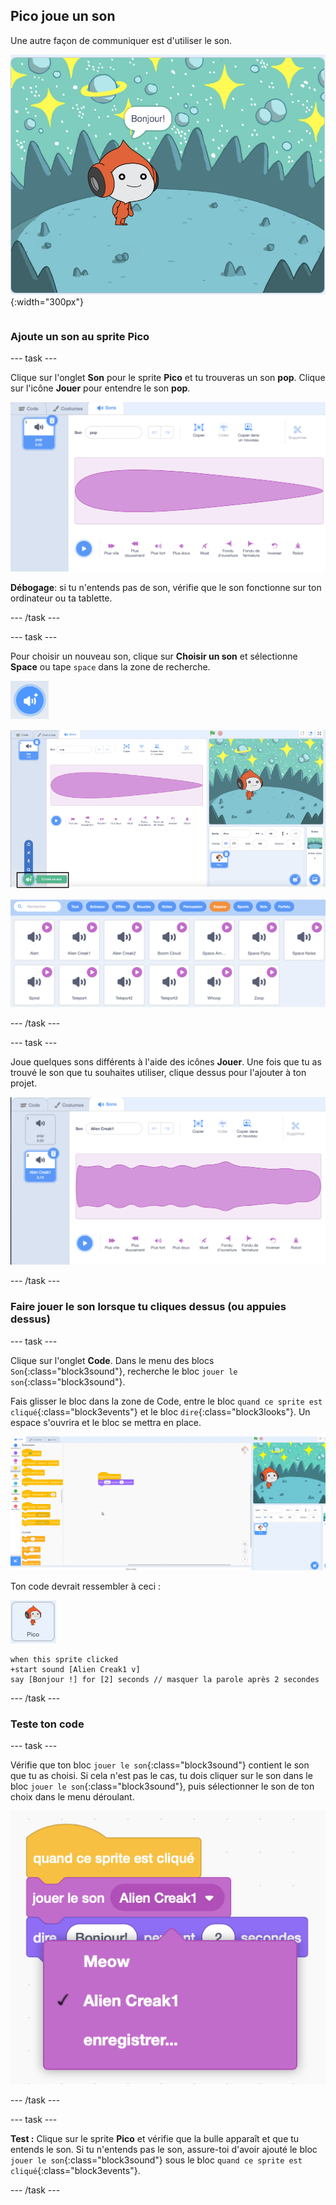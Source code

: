 ## Pico joue un son

<div style="display: flex; flex-wrap: wrap">
<div style="flex-basis: 200px; flex-grow: 1; margin-right: 15px;">
Une autre façon de communiquer est d'utiliser le son.
</div>
<div>

![Le sprite Pico disant : "Bonjour !"](images/pico-step2.png){:width="300px"}

</div>
</div>

### Ajoute un son au sprite Pico

--- task ---

Clique sur l'onglet **Son** pour le sprite **Pico** et tu trouveras un son **pop**. Clique sur l'icône **Jouer** pour entendre le son **pop**.

![Jouer le son pop dans l'onglet Sons.](images/pico-sound-play.png)

**Débogage**: si tu n'entends pas de son, vérifie que le son fonctionne sur ton ordinateur ou ta tablette.

--- /task ---

--- task ---

Pour choisir un nouveau son, clique sur **Choisir un son** et sélectionne **Space** ou tape `space` dans la zone de recherche.

![L'icône « Choisir un son ».](images/sound-button.png)

![L'éditeur Scratch avec « Choisir un son » en surbrillance.](images/pico-choose-sound.png)

![La catégorie « Espace » dans la bibliothèque de sons.](images/pico-space-category.png)

--- /task ---

--- task ---

Joue quelques sons différents à l'aide des icônes **Jouer**. Une fois que tu as trouvé le son que tu souhaites utiliser, clique dessus pour l'ajouter à ton projet.

![Un exemple de son (le son Alien Creak1) affiché sous le son pop dans l'onglet Sons.](images/pico-inserted-sound.png)

--- /task ---

### Faire jouer le son lorsque tu cliques dessus (ou appuies dessus)

--- task ---

Clique sur l'onglet **Code**. Dans le menu des blocs `Son`{:class="block3sound"}, recherche le bloc `jouer le son`{:class="block3sound"}.

Fais glisser le bloc dans la zone de Code, entre le bloc `quand ce sprite est cliqué`{:class="block3events"} et le bloc `dire`{:class="block3looks"}. Un espace s'ouvrira et le bloc se mettra en place.

![Le bloc « jouer le son » étant ajouté entre les deux blocs.](images/pico-insert-block.gif)

Ton code devrait ressembler à ceci :

![Le sprite Pico.](images/pico-sprite.png)

```blocks3
when this sprite clicked
+start sound [Alien Creak1 v] 
say [Bonjour !] for [2] seconds // masquer la parole après 2 secondes
```

--- /task ---

### Teste ton code

--- task ---

Vérifie que ton bloc `jouer le son`{:class="block3sound"} contient le son que tu as choisi. Si cela n'est pas le cas, tu dois cliquer sur le son dans le bloc `jouer le son`{:class="block3sound"}, puis sélectionner le son de ton choix dans le menu déroulant.

![Le clic sur le son Alien Creak1 dans le menu déroulant du bloc « démarrer le son ».](images/pico-sound-menu.png)

--- /task ---

--- task ---

**Test :** Clique sur le sprite **Pico** et vérifie que la bulle apparaît et que tu entends le son. Si tu n'entends pas le son, assure-toi d'avoir ajouté le bloc `jouer le son`{:class="block3sound"} sous le bloc `quand ce sprite est cliqué`{:class="block3events"}.

--- /task ---


